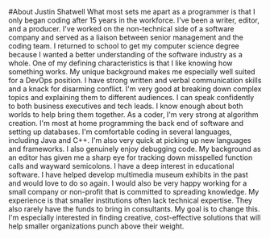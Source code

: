 #About Justin Shatwell
What most sets me apart as a programmer is that I only began coding after 15 years in the workforce. I've been a writer, editor, and a producer. I've worked on the non-technical side of a software company and served as a liaison between senior management and the coding team. I returned to school to get my computer science degree because I wanted a better understanding of the software industry as a whole. One of my defining characteristics is that I like knowing how something works.
	My unique background makes me especially well suited for a DevOps position. I have strong written and verbal communication skills and a knack for disarming conflict. I'm very good at breaking down complex topics and explaining them to different audiences. I can speak confidently to both business executives and tech leads. I know enough about both worlds to help bring them together.
	As a coder, I'm very strong at algorithm creation. I'm most at home programming the back end of software and setting up databases. I'm comfortable coding in several languages, including Java and C++. I'm also very quick at picking up new languages and frameworks. I also genuinely enjoy debugging code. My background as an editor has given me a sharp eye for tracking down misspelled function calls and wayward semicolons.
	I have a deep interest in educational software. I have helped develop multimedia museum exhibits in the past and would love to do so again. I would also be very happy working for a small company or non-profit that is committed to spreading knowledge. 
	My experience is that smaller institutions often lack technical expertise. They also rarely have the funds to bring in consultants. My goal is to change this. I'm especially interested in finding creative, cost-effective solutions that will help smaller organizations punch above their weight. 
